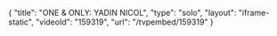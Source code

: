 {
    "title": "ONE & ONLY: YADIN NICOL",
    "type": "solo",
    "layout": "iframe-static",
    "videoId": "159319",
    "url": "\/tvpembed\/159319"
}